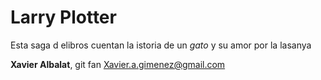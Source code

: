  # Larry Plotter

Esta saga d elibros cuentan la istoria de un *gato* y su amor por la lasanya

**Xavier Albalat**, git fan
Xavier.a.gimenez@gmail.com

